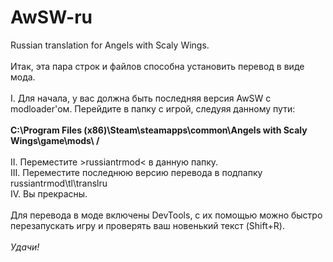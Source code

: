 # AwSW-ru
Russian translation for Angels with Scaly Wings. <br />
<br />
Итак, эта пара строк и файлов способна установить перевод в виде мода.<br />
<br />
I. Для начала, у вас должна быть последняя версия AwSW с modloader'ом. Перейдите в папку с игрой, следуяя данному пути:<br />
<br />
**C:\Program Files (x86)\Steam\steamapps\common\Angels with Scaly Wings\game\mods\ /**
<br />
<br />
II. Переместите >russiantrmod< в данную папку.  <br />
III. Переместите последнюю версию перевода в подпапку russiantrmod\tl\translru<br />
IV. Вы прекрасны.<br />
<br />
Для перевода в моде включены DevTools, с их помощью можно быстро перезапускать игру и проверять ваш новенький текст (Shift+R).<br />
<br />
*Удачи!*
